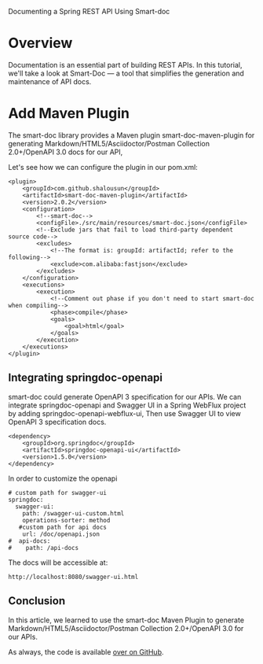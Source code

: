 Documenting a Spring REST API Using Smart-doc
# Overview
Documentation is an essential part of building REST APIs.
In this tutorial, we'll take a look at Smart-Doc — a tool that simplifies the generation and maintenance of API docs.
# Add Maven Plugin
The smart-doc library provides a Maven plugin smart-doc-maven-plugin for generating Markdown/HTML5/Asciidoctor/Postman Collection 2.0+/OpenAPI 3.0 docs for our API,

Let's see how we can configure the plugin in our pom.xml:
```
<plugin>
    <groupId>com.github.shalousun</groupId>
    <artifactId>smart-doc-maven-plugin</artifactId>
    <version>2.0.2</version>
    <configuration>
        <!--smart-doc-->
        <configFile>./src/main/resources/smart-doc.json</configFile>
        <!--Exclude jars that fail to load third-party dependent source code-->
        <excludes>
            <!--The format is: groupId: artifactId; refer to the following-->
            <exclude>com.alibaba:fastjson</exclude>
        </excludes>
    </configuration>
    <executions>
        <execution>
            <!--Comment out phase if you don't need to start smart-doc when compiling-->
            <phase>compile</phase>
            <goals>
                <goal>html</goal>
            </goals>
        </execution>
    </executions>
</plugin>
```
## Integrating springdoc-openapi
smart-doc could generate  OpenAPI 3 specification for our APIs.
We can integrate springdoc-openapi and Swagger UI in a Spring WebFlux project by adding springdoc-openapi-webflux-ui,
Then use Swagger UI to view OpenAPI 3 specification docs.
```
<dependency>
    <groupId>org.springdoc</groupId>
    <artifactId>springdoc-openapi-ui</artifactId>
    <version>1.5.0</version>
</dependency>
```

In order to customize the openapi
```
# custom path for swagger-ui
springdoc:
  swagger-ui:
    path: /swagger-ui-custom.html
    operations-sorter: method
   #custom path for api docs
    url: /doc/openapi.json
#  api-docs:
#    path: /api-docs
```
The docs will be accessible at:
```
http://localhost:8080/swagger-ui.html
```
## Conclusion
In this article, we learned to use the smart-doc Maven Plugin to generate Markdown/HTML5/Asciidoctor/Postman Collection 2.0+/OpenAPI 3.0 for our APIs.

As always, the code is available [over on GitHub](https://github.com/shalousun/smart-doc-demo).